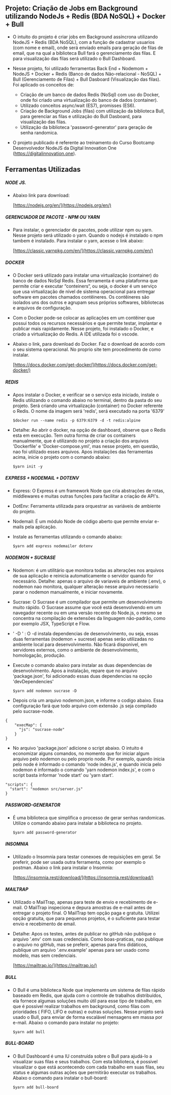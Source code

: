 ## Projeto: Criação de Jobs em  Background utilizando NodeJs + Redis (BDA NoSQL) + Docker + Bull

+ O intuito do projeto é criar jobs em Background assíncrona utilizando NodeJS + Redis (BDA NoSQL), com a função de cadastrar usuarios (com nome e email), onde será enviado emails para geração de filas de email, que na qual a biblioteca Bull fará o gerenciamento das filas. E para visualização das filas será utilizado o Bull Dashboard.

+ Nesse projeto, foi utilizado ferramentas Back End + Nodemom + NodeJS + Docker + Redis (Banco de dados Não-relacional - NoSQL) + Bull (Gerenciamento de Filas) + Bull Dasboard (Visualização das filas). Foi aplicado os conceitos de: 
    * Criação de um banco de dados Redis (NoSql) com uso do Docker, onde foi criado uma virtualização do banco de dados (container). 
    * Utilizado conceitos async/wait (ES7), promisses (ES6). 
    * Criação de Background Jobs (filas) com utilização da biblioteca Bull, para gerenciar as filas e utilização do Bull Dasboard, para visualização das filas. 
    * Utilização da biblioteca 'password-generator' para geração de senha randomica.

+ O projeto publicado é referente ao treinamento do Curso Bootcamp Desenvolvedor NodeJS da Digital Innovation One (https://digitalinnovation.one).

## Ferramentas Utilizadas

##### NODE JS. 

- Abaixo link para download:
   
   [https://nodejs.org/en/](https://nodejs.org/en/)

##### GERENCIADOR DE PACOTE - NPM OU YARN

- Para instalar, o gerenciador de pacotes, pode utilizar npm ou yarn. Nesse projeto será utilizado o yarn.
Quando o nodejs é instalado o npm tambem é instalado. Para instalar o yarn, acesse o  link abaixo:

   [https://classic.yarnpkg.com/en/](https://classic.yarnpkg.com/en/)

##### DOCKER

- O Docker será utilizado para instalar uma virtualização (container) do banco de dados NoSql Redis. Essa ferramenta é uma plataforma que permite criar e executar “conteiners“, ou seja, o docker é um serviço que usa virtualização de nível de sistema operacional para entregar software em pacotes chamados contêineres. Os contêineres são isolados uns dos outros e agrupam seus próprios softwares, bibliotecas e arquivos de configuração.

- Com o Docker pode-se colocar as aplicações em um contêiner que possui todos os recursos necessários e que permite testar, implantar e publicar mais rapidamente. Nesse projeto, foi instalado o Docker, e criado a virtualização do Redis. A IDE utilizada foi o vscode.

- Abaixo o link, para download do Docker. Faz o download de acordo com o seu sistema operacional. No proprio site tem procedimento de como instalar.

   [https://docs.docker.com/get-docker/](https://docs.docker.com/get-docker/)


##### REDIS

- Apos instalar o Docker, e verificar se o serviço esta iniciado, instale o Redis utilizando o comando abaixo no terminal, dentro da pasta do seu projeto. 
Será criando uma virtualização (container) no Docker referente o Redis. O nome da imagem será 'redis', será executado na porta '6379'

   `$docker run --name redis -p 6379:6379 -d -t redis:alpine`

- Detalhe: Ao abrir o docker, na opção de dashboard, observe que o Redis esta em execução. Tem outra forma de criar os containers manualmente, que é utilizando no projeto a criação dos arquivos 'Dockerfile' e 'Docker-compose.yml', mas nesse projeto, em questão, nao foi utilizado esses arquivos. Apos instalações das ferramentas acima, inicie o projeto com o comando abaixo:

   `$yarn init -y`

##### EXPRESS + NODEMAIL + DOTENV

- Express: O Express é um framework Node que cria abstrações de rotas, middlewares e muitas outras funções para facilitar a criação de API's.

- DotEnv: Ferramenta utilizada para orquestrar as variáveis de ambiente do projeto. 

- Nodemail: É um módulo Node de código aberto que permite enviar e-mails pela aplicação.

- Instale as ferramentas utilizando o comando abaixo:

   `$yarn add express nodemailer dotenv`

##### NODEMON + SUCRASE

- Nodemon: é um utilitário que monitora todas as alterações nos arquivos de sua aplicação e reinicia automaticamente o servidor quando for necessário. Detalhe: apenas o arquivo de variaveis de ambiente (.env), o nodemon nao monitora, qualquer alteração nesse arquivo necessario parar o nodemon manualmente, e iniciar novamente.

- Sucrase: O Sucrase é um compilador que permite um desenvolvimento muito rápido. O Sucrase assume que você está desenvolvendo em um navegador recente ou em uma versão recente do Node.js, o mesmo se concentra na compilação de extensões da linguagem não-padrão, como por exemplo JSX, TypeScript e Flow.

- ' -D ' : O -d instala dependencias de desenvolvimento, ou seja, essas duas ferramentas (nodemon + sucrese) apenas serão utilizadas no ambiente local para desenvolvimento. Não ficará disponivel, em servidores externos, como o ambiente de desenvolvimento, homologação, produção.

- Execute o comando abaixo para instalar as duas dependencias de desenvolvimento. Apos a instalação, repare que no arquivo 'package.json', foi adicionado essas duas dependencias na opção 'devDependencies'

   `$yarn add nodemon sucrase -D`

- Depois cria um arquivo nodemom.json, e informe o codigo abaixo. Essa configuração fará que todo arquivo com extensão .js seja compilado pelo sucrase-node.

```
{
    "execMap": {
      "js": "sucrase-node"
    }
}
```

- No arquivo 'package.json' adicione o script abaixo. O intuito é economizar alguns comandos, no momento que for iniciar algum arquivo pelo nodemon ou pelo proprio node. Por exemplo, quando inicia pelo node é informado o comando 'node index.js', e quando inicia pelo nodemon é informado o comando 'yarn nodemon index.js', e com o script basta informar 'node start' ou 'yarn start'.

```
"scripts": {
  "start": "nodemon src/server.js"
}
```

##### PASSWORD-GENERATOR

- É uma biblioteca que simplifica o processo de gerar senhas randomicas. Utilize o comando abaixo para instalar a biblioteca no projeto.

   `$yarn add password-generator`

##### INSOMNIA

- Utilizado o Insomnia para testar conexoes de requisições em geral. Se preferir, pode ser usada outra ferramenta, como por exemplo o postman. Abaixo o link para instalar o Insomnia:

   [https://insomnia.rest/download/](https://insomnia.rest/download/)

##### MAILTRAP

- Utilizado o MailTrap, apenas para teste de envio e recebimento de e-mail. O MailTrap inspeciona e depura amostras de e-mail antes de entregar o projeto final. O MailTrap tem opção paga e gratuita. Utilizei opção gratuita, que para pequenos projetos, é o suficiente para testar envio e recebimento de email.

- Detalhe: Apos os testes, antes de publicar no gitHub não publique o arquivo '.env' com suas credenciais. Como boas-praticas, nao publique o arquivo no gitHub, mas se preferir, apenas para fins didáticos, publique um arquivo '.env.example' apenas para ser usado como modelo, mas sem credenciais.

   [https://mailtrap.io/](https://mailtrap.io/)

##### BULL

- O Bull é uma biblioteca Node que implementa um sistema de filas rápido baseado em Redis, que ajuda com o controle de trabalhos distribuídos, ela fornece algumas soluções muito útil para esse tipo de trabalho, em que é possivel realizar trabalhos em background, como filas com prioridades ( FIFO, LIFO e outras) e outras soluções. Nesse projeto será usado o Bull, para enviar de forma escalável mensagens em massa por e-mail. Abaixo o comando para instalar no projeto:

   `$yarn add bull`

##### BULL-BOARD

- O Bull Dashboard é uma IU construída sobre o Bull para ajudá-lo a visualizar suas filas e seus trabalhos. Com esta biblioteca, é possivel visualizar o que está acontecendo com cada trabalho em suas filas, seu status e algumas outras ações que permitirão executar os trabalhos. Abaixo o comando para instalar o bull-board:

   `$yarn add bull-board`
   
